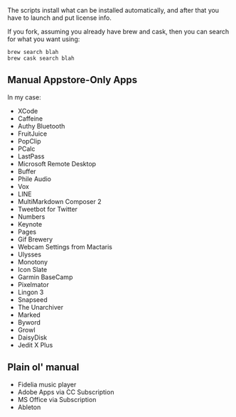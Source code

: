 The scripts install what can be installed automatically, and after that you have to launch and put license info. 

If you fork, assuming you already have brew and cask, then you can search for what you want using: 

~~~
brew search blah
brew cask search blah
~~~

## Manual Appstore-Only Apps

In my case: 

* XCode
* Caffeine
* Authy Bluetooth
* FruitJuice
* PopClip
* PCalc
* LastPass
* Microsoft Remote Desktop
* Buffer
* Phile Audio
* Vox
* LINE
* MultiMarkdown Composer 2
* Tweetbot for Twitter
* Numbers
* Keynote
* Pages
* Gif Brewery
* Webcam Settings from Mactaris
* Ulysses
* Monotony
* Icon Slate
* Garmin BaseCamp
* Pixelmator
* Lingon 3
* Snapseed
* The Unarchiver
* Marked
* Byword
* Growl
* DaisyDisk
* Jedit X Plus

## Plain ol' manual

* Fidelia music player
* Adobe Apps via CC Subscription
* MS Office via Subscription
* Ableton
